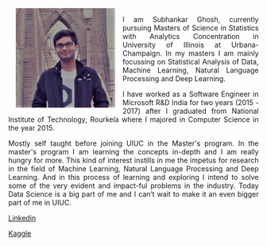 <img align="left" src="SubhankarImage.jpg" width="200" height="200" hspace="15" >

<p align="justify" class="para">
I am Subhankar Ghosh, currently pursuing Masters of Science in Statistics with Analytics Concentration in University of Illinois at Urbana-Champaign. In my masters I am mainly focussing on Statistical Analysis of Data, Machine Learning, Natural Language Processing and Deep Learning.
</p>


<p align="justify" class="para">
I have worked as a Software Engineer in Microsoft R&D India for two years (2015 - 2017) after I graduated from National Institute of Technology, Rourkela where I majored in Computer Science in the year 2015.
</p>

<p align="justify" class="para">
Mostly self taught before joining UIUC in the Master's program. In the master's program I am learning the concepts in-depth and I am really hungry for more. This kind of interest instills in me the impetus for research in the field of  Machine Learning, Natural Language Processing and Deep Learning. And in this process of learning and exploring I intend to solve some of the very evident and impact-ful problems in the industry. Today Data Science is a big part of me and I can’t wait to make it an even bigger part of me in UIUC.
</p>

[Linkedin](https://www.linkedin.com/in/subhankar-19)

[Kaggle](https://www.kaggle.com/sugh93)

